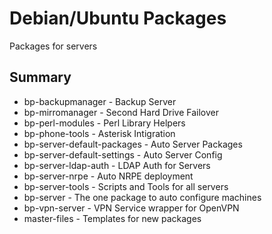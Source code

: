Debian/Ubuntu Packages
===============

Packages for servers

## Summary

* bp-backupmanager - Backup Server
* bp-mirromanager - Second Hard Drive Failover
* bp-perl-modules - Perl Library Helpers
* bp-phone-tools - Asterisk Intigration
* bp-server-default-packages - Auto Server Packages
* bp-server-default-settings - Auto Server Config
* bp-server-ldap-auth - LDAP Auth for Servers
* bp-server-nrpe - Auto NRPE deployment
* bp-server-tools - Scripts and Tools for all servers
* bp-server - The one package to auto configure machines
* bp-vpn-server - VPN Service wrapper for OpenVPN
* master-files - Templates for new packages
